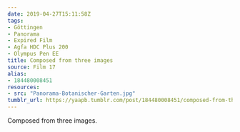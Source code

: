 ```yaml
---
date: 2019-04-27T15:11:58Z
tags:
- Göttingen
- Panorama
- Expired Film
- Agfa HDC Plus 200
- Olympus Pen EE
title: Composed from three images
source: Film 17
alias:
- 184480008451
resources:
- src: "Panorama-Botanischer-Garten.jpg"
tumblr_url: https://yaapb.tumblr.com/post/184480008451/composed-from-three-images
---
```


Composed from three images.
